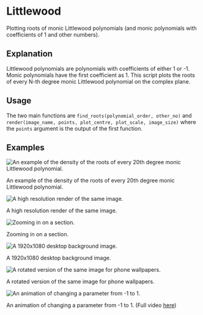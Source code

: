 # Littlewood

Plotting roots of monic Littlewood polynomials (and monic polynomials with coefficients of 1 and other numbers).

## Explanation

Littlewood polynomials are polynomials with coefficients of either 1 or -1.
Monic polynomials have the first coefficient as 1.
This script plots the roots of every N-th degree monic Littlewood polynomial on the complex plane.

## Usage

The two main functions are `find_roots(polynomial_order, other_no)` and `render(image_name, points, plot_centre, plot_scale, image_size)` where the `points` argument is the output of the first function.

## Examples

![An example of the density of the roots of every 20th degree monic Littlewood polynomial.](https://ha.nnes.dev/image/littlewood-matlab/basic.png)

An example of the density of the roots of every 20th degree monic Littlewood polynomial.

![A high resolution render of the same image.](https://ha.nnes.dev/image/littlewood-matlab/4krender.png)

A high resolution render of the same image.

![Zooming in on a section.](https://ha.nnes.dev/image/littlewood-matlab/4krenderzoomed.png)

Zooming in on a section.

![A 1920x1080 desktop background image.](https://ha.nnes.dev/image/littlewood-matlab/desktopbg.png)

A 1920x1080 desktop background image.

![A rotated version of the same image for phone wallpapers.](https://ha.nnes.dev/image/littlewood-matlab/phonebg.png)

A rotated version of the same image for phone wallpapers.

![An animation of changing a parameter from -1 to 1.](https://ha.nnes.dev/image/littlewood-matlab/animated.gif)

An animation of changing a parameter from -1 to 1. (Full video [here](https://ha.nnes.dev/image/littlewood-matlab/animated.webm))
